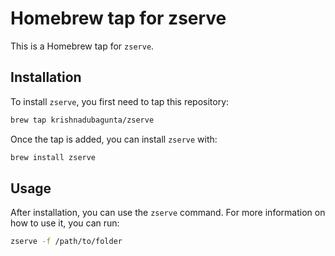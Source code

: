 # Homebrew tap for zserve

This is a Homebrew tap for `zserve`.

## Installation

To install `zserve`, you first need to tap this repository:

```sh
brew tap krishnadubagunta/zserve
```

Once the tap is added, you can install `zserve` with:

```sh
brew install zserve
```

## Usage

After installation, you can use the `zserve` command. For more information on how to use it, you can run:

```sh
zserve -f /path/to/folder
```
